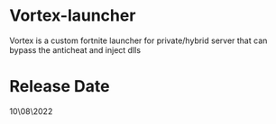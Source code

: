 # Vortex-launcher
Vortex is a custom fortnite launcher for private/hybrid server that can bypass the anticheat and inject dlls


# Release Date

10\08\2022 
